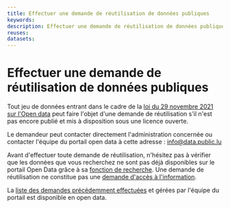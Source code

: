 ```yaml
---
title: Effectuer une demande de réutilisation de données publiques
keywords:
description: Effectuer une demande de réutilisation de données publiques
reuses:
datasets:
---
```


# Effectuer une demande de réutilisation de données publiques

Tout jeu de données entrant dans le cadre de la [loi du 29 novembre 2021 sur l'Open data](https://legilux.public.lu/eli/etat/leg/loi/2021/11/29/a836/jo) peut faire l'objet d'une demande de réutilisation s'il n'est pas encore publié et mis à disposition sous une licence ouverte.

Le demandeur peut contacter directement l'administration concernée ou contacter l'équipe du portail open data à cette adresse : [info@data.public.lu](mailto:info@data.public.lu)

Avant d'effectuer toute demande de réutilisation, n'hésitez pas à vérifier que les données que vous recherchez ne sont pas déjà disponibles sur le portail Open Data grâce à sa [fonction de recherche](/fr/datasets/).
Une demande de réutilisation ne constitue pas une [demande d'accès à l'information](https://guichet.public.lu/fr/citoyens/citoyennete/acces-information/acces-informations-institutions/communication-document-administrations.html).

La [liste des demandes précédemment effectuées](/fr/datasets/demandes-de-publications-de-donnees-en-open-data/) et gérées par l'équipe du portail est disponible en open data.